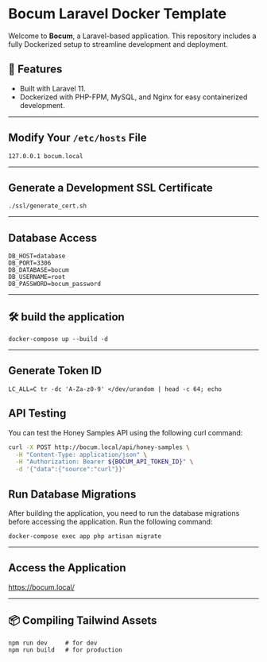 # Bocum Laravel Docker Template

Welcome to **Bocum**, a Laravel-based application. This repository includes a fully Dockerized setup to streamline development and deployment.

## 🚀 Features

- Built with Laravel 11.
- Dockerized with PHP-FPM, MySQL, and Nginx for easy containerized development.

---

## Modify Your `/etc/hosts` File

```
127.0.0.1 bocum.local
```

---

## Generate a Development SSL Certificate

```
./ssl/generate_cert.sh
```

---

## Database Access

```
DB_HOST=database
DB_PORT=3306
DB_DATABASE=bocum
DB_USERNAME=root
DB_PASSWORD=bocum_password
```

---

## 🛠️ build the application

```
docker-compose up --build -d
```

---

## Generate Token ID

```
LC_ALL=C tr -dc 'A-Za-z0-9' </dev/urandom | head -c 64; echo
```

## API Testing

You can test the Honey Samples API using the following curl command:

```bash
curl -X POST http://bocum.local/api/honey-samples \
  -H "Content-Type: application/json" \
  -H "Authorization: Bearer ${BOCUM_API_TOKEN_ID}" \
  -d '{"data":{"source":"curl"}}'
```

## Run Database Migrations

After building the application, you need to run the database migrations before accessing the application. Run the following command:

```
docker-compose exec app php artisan migrate
```

---

## Access the Application

https://bocum.local/

---

## 📦 Compiling Tailwind Assets

```
npm run dev     # for dev
npm run build   # for production
```